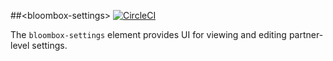 
##&lt;bloombox-settings&gt;  [![CircleCI](https://circleci.com/gh/Bloombox/bloombox-settings.svg?style=svg&circle-token=b3fcbe1068be40cb2a903d7169b8e42bf62c668f)](https://circleci.com/gh/Bloombox/bloombox-settings)

The `bloombox-settings` element provides UI for viewing and editing partner-level settings.
